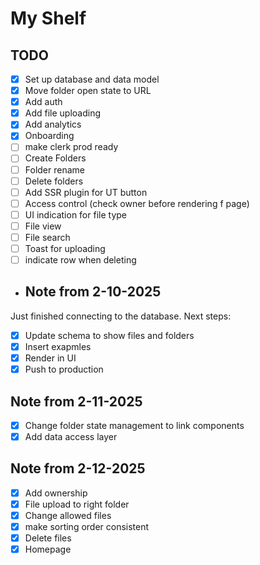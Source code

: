# My Shelf

## TODO

- [x] Set up database and data model
- [x] Move folder open state to URL
- [x] Add auth
- [x] Add file uploading
- [x] Add analytics
- [x] Onboarding
- [ ] make clerk prod ready
- [ ] Create Folders
- [ ] Folder rename
- [ ] Delete folders
- [ ] Add SSR plugin for UT button
- [ ] Access control (check owner before rendering f page)
- [ ] UI indication for file type
- [ ] File view
- [ ] File search
- [ ] Toast for uploading
- [ ] indicate row when deleting 

- ## Note from 2-10-2025

Just finished connecting to the database. Next steps:

- [x] Update schema to show files and folders
- [x] Insert exapmles
- [x] Render in UI
- [x] Push to production

## Note from 2-11-2025

- [x] Change folder state management to link components
- [x] Add data access layer

## Note from 2-12-2025

- [x] Add ownership
- [x] File upload to right folder
- [x] Change allowed files
- [x] make sorting order consistent
- [x] Delete files
- [x] Homepage
